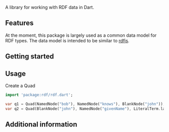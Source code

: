 A library for working with RDF data in Dart.

## Features

At the moment, this package is largely used as a common data model for RDF types. The data model is intended to be similar to [rdfjs](http://rdf.js.org/).
## Getting started


## Usage

Create a Quad 

```dart
import 'package:rdf/rdf.dart';

var q1 = Quad(NamedNode("bob"), NamedNode("knows"), BlankNode("john"));
var q2 = Quad(BlankNode("john"), NamedNode("givenName"), LiteralTerm.languageString("John", "en"));
```

## Additional information


